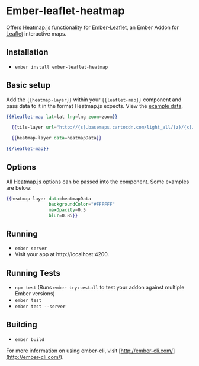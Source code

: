 # Ember-leaflet-heatmap

Offers [Heatmap.js](https://www.patrick-wied.at/static/heatmapjs/) functionality for [Ember-Leaflet](http://ember-leaflet.com), an Ember Addon for [Leaflet](http://leafletjs.com) interactive maps.

## Installation

* `ember install ember-leaflet-heatmap`

## Basic setup

Add the `{{heatmap-layer}}` within your `{{leaflet-map}}` component and pass data to it in the format Heatmap.js expects. View the [example data](https://www.patrick-wied.at/static/heatmapjs/docs.html#heatmap-addData).

```handlebars
{{#leaflet-map lat=lat lng=lng zoom=zoom}}

  {{tile-layer url="http://{s}.basemaps.cartocdn.com/light_all/{z}/{x}/{y}.png"}}

  {{heatmap-layer data=heatmapData}}

{{/leaflet-map}}
```

## Options

All [Heatmap.js options](https://www.patrick-wied.at/static/heatmapjs/docs.html#h337-create) can be passed into the component. Some examples are below:

```handlebars
{{heatmap-layer data=heatmapData
                backgroundColor="#FFFFFF"
                maxOpacity=0.5
                blur=0.85}}
```


## Running

* `ember server`
* Visit your app at http://localhost:4200.

## Running Tests

* `npm test` (Runs `ember try:testall` to test your addon against multiple Ember versions)
* `ember test`
* `ember test --server`

## Building

* `ember build`

For more information on using ember-cli, visit [http://ember-cli.com/](http://ember-cli.com/).
